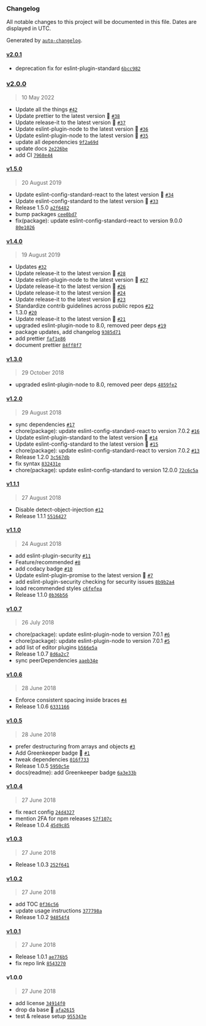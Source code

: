 ### Changelog

All notable changes to this project will be documented in this file. Dates are displayed in UTC.

Generated by [`auto-changelog`](https://github.com/CookPete/auto-changelog).

#### [v2.0.1](https://github.com/oceanprotocol/eslint-config-oceanprotocol/compare/v2.0.0...v2.0.1)

- deprecation fix for eslint-plugin-standard [`6bcc982`](https://github.com/oceanprotocol/eslint-config-oceanprotocol/commit/6bcc9822fddbfb29d4abb5ed04303216eaa5970f)

### [v2.0.0](https://github.com/oceanprotocol/eslint-config-oceanprotocol/compare/v1.5.0...v2.0.0)

> 10 May 2022

- Update all the things [`#42`](https://github.com/oceanprotocol/eslint-config-oceanprotocol/pull/42)
- Update prettier to the latest version 🚀 [`#38`](https://github.com/oceanprotocol/eslint-config-oceanprotocol/pull/38)
- Update release-it to the latest version 🚀 [`#37`](https://github.com/oceanprotocol/eslint-config-oceanprotocol/pull/37)
- Update eslint-plugin-node to the latest version 🚀 [`#36`](https://github.com/oceanprotocol/eslint-config-oceanprotocol/pull/36)
- Update eslint-plugin-node to the latest version 🚀 [`#35`](https://github.com/oceanprotocol/eslint-config-oceanprotocol/pull/35)
- update all dependencies [`9f2a69d`](https://github.com/oceanprotocol/eslint-config-oceanprotocol/commit/9f2a69d9da0145996f3a3d660423260a7731ad50)
- update docs [`2e226be`](https://github.com/oceanprotocol/eslint-config-oceanprotocol/commit/2e226be84987b1242c66cdaeeead540d3cfd3872)
- add CI [`7968e44`](https://github.com/oceanprotocol/eslint-config-oceanprotocol/commit/7968e44b1808c8579374343896fa108cc649b9e2)

#### [v1.5.0](https://github.com/oceanprotocol/eslint-config-oceanprotocol/compare/v1.4.0...v1.5.0)

> 20 August 2019

- Update eslint-config-standard-react to the latest version 🚀 [`#34`](https://github.com/oceanprotocol/eslint-config-oceanprotocol/pull/34)
- Update eslint-config-standard to the latest version 🚀 [`#33`](https://github.com/oceanprotocol/eslint-config-oceanprotocol/pull/33)
- Release 1.5.0 [`a2f6482`](https://github.com/oceanprotocol/eslint-config-oceanprotocol/commit/a2f648277bfda7405bd591ad84199a697c4c332b)
- bump packages [`cee0bd7`](https://github.com/oceanprotocol/eslint-config-oceanprotocol/commit/cee0bd741fc9c9a322a109a33c3f461e678919c0)
- fix(package): update eslint-config-standard-react to version 9.0.0 [`80e1026`](https://github.com/oceanprotocol/eslint-config-oceanprotocol/commit/80e10261a6323706fe30dfa53d0f7397dc5c3f91)

#### [v1.4.0](https://github.com/oceanprotocol/eslint-config-oceanprotocol/compare/v1.3.0...v1.4.0)

> 19 August 2019

- Updates [`#32`](https://github.com/oceanprotocol/eslint-config-oceanprotocol/pull/32)
- Update release-it to the latest version 🚀 [`#28`](https://github.com/oceanprotocol/eslint-config-oceanprotocol/pull/28)
- Update eslint-plugin-node to the latest version 🚀 [`#27`](https://github.com/oceanprotocol/eslint-config-oceanprotocol/pull/27)
- Update release-it to the latest version 🚀 [`#26`](https://github.com/oceanprotocol/eslint-config-oceanprotocol/pull/26)
- Update release-it to the latest version 🚀 [`#24`](https://github.com/oceanprotocol/eslint-config-oceanprotocol/pull/24)
- Update release-it to the latest version 🚀 [`#23`](https://github.com/oceanprotocol/eslint-config-oceanprotocol/pull/23)
- Standardize contrib guidelines across public repos [`#22`](https://github.com/oceanprotocol/eslint-config-oceanprotocol/pull/22)
- 1.3.0 [`#20`](https://github.com/oceanprotocol/eslint-config-oceanprotocol/pull/20)
- Update release-it to the latest version 🚀 [`#21`](https://github.com/oceanprotocol/eslint-config-oceanprotocol/pull/21)
- upgraded eslint-plugin-node to 8.0, removed peer deps [`#19`](https://github.com/oceanprotocol/eslint-config-oceanprotocol/pull/19)
- package updates, add changelog [`9385d71`](https://github.com/oceanprotocol/eslint-config-oceanprotocol/commit/9385d7183f6b1a25dfb8eb703cbdd132b4de987a)
- add prettier [`faf1e86`](https://github.com/oceanprotocol/eslint-config-oceanprotocol/commit/faf1e861c887d5915b323b7072c77d0f5ef9a4ed)
- document prettier [`84ff8f7`](https://github.com/oceanprotocol/eslint-config-oceanprotocol/commit/84ff8f742ca9a17436bfce97cba9a27ce9983f03)

#### [v1.3.0](https://github.com/oceanprotocol/eslint-config-oceanprotocol/compare/v1.2.0...v1.3.0)

> 29 October 2018

- upgraded eslint-plugin-node to 8.0, removed peer deps [`4859fe2`](https://github.com/oceanprotocol/eslint-config-oceanprotocol/commit/4859fe21f8ff99d1f0e96bf5cf368f0af5d9e844)

#### [v1.2.0](https://github.com/oceanprotocol/eslint-config-oceanprotocol/compare/v1.1.1...v1.2.0)

> 29 August 2018

- sync dependencies [`#17`](https://github.com/oceanprotocol/eslint-config-oceanprotocol/pull/17)
- chore(package): update eslint-config-standard-react to version 7.0.2 [`#16`](https://github.com/oceanprotocol/eslint-config-oceanprotocol/pull/16)
- Update eslint-plugin-standard to the latest version 🚀 [`#14`](https://github.com/oceanprotocol/eslint-config-oceanprotocol/pull/14)
- Update eslint-config-standard to the latest version 🚀 [`#15`](https://github.com/oceanprotocol/eslint-config-oceanprotocol/pull/15)
- chore(package): update eslint-config-standard-react to version 7.0.2 [`#13`](https://github.com/oceanprotocol/eslint-config-oceanprotocol/issues/13)
- Release 1.2.0 [`3c567db`](https://github.com/oceanprotocol/eslint-config-oceanprotocol/commit/3c567dbcf2785823d996a5ea4ddfc5bfdacdf90c)
- fix syntax [`832431e`](https://github.com/oceanprotocol/eslint-config-oceanprotocol/commit/832431eab791d563961f9f7b4a06cec308791c90)
- chore(package): update eslint-config-standard to version 12.0.0 [`72c6c5a`](https://github.com/oceanprotocol/eslint-config-oceanprotocol/commit/72c6c5a55668497974e80b19e2258d6ca5185901)

#### [v1.1.1](https://github.com/oceanprotocol/eslint-config-oceanprotocol/compare/v1.1.0...v1.1.1)

> 27 August 2018

- Disable detect-object-injection [`#12`](https://github.com/oceanprotocol/eslint-config-oceanprotocol/pull/12)
- Release 1.1.1 [`5516427`](https://github.com/oceanprotocol/eslint-config-oceanprotocol/commit/5516427fa3dc182accb540bcadd259dd43948c4e)

#### [v1.1.0](https://github.com/oceanprotocol/eslint-config-oceanprotocol/compare/v1.0.7...v1.1.0)

> 24 August 2018

- add eslint-plugin-security [`#11`](https://github.com/oceanprotocol/eslint-config-oceanprotocol/pull/11)
- Feature/recommended [`#8`](https://github.com/oceanprotocol/eslint-config-oceanprotocol/pull/8)
- add codacy badge [`#10`](https://github.com/oceanprotocol/eslint-config-oceanprotocol/pull/10)
- Update eslint-plugin-promise to the latest version 🚀 [`#7`](https://github.com/oceanprotocol/eslint-config-oceanprotocol/pull/7)
- add eslint-plugin-security checking for security issues [`8b9b2a4`](https://github.com/oceanprotocol/eslint-config-oceanprotocol/commit/8b9b2a44a9c409d3c6150c0de8815748ad2c6b74)
- load recommended styles [`c6fefea`](https://github.com/oceanprotocol/eslint-config-oceanprotocol/commit/c6fefea1e40b9e8af1ee74adc29ba3219b27ef2f)
- Release 1.1.0 [`0b36b56`](https://github.com/oceanprotocol/eslint-config-oceanprotocol/commit/0b36b56ac88699060d9853acd76697550271a679)

#### [v1.0.7](https://github.com/oceanprotocol/eslint-config-oceanprotocol/compare/v1.0.6...v1.0.7)

> 26 July 2018

- chore(package): update eslint-plugin-node to version 7.0.1 [`#6`](https://github.com/oceanprotocol/eslint-config-oceanprotocol/pull/6)
- chore(package): update eslint-plugin-node to version 7.0.1 [`#5`](https://github.com/oceanprotocol/eslint-config-oceanprotocol/issues/5)
- add list of editor plugins [`b566e5a`](https://github.com/oceanprotocol/eslint-config-oceanprotocol/commit/b566e5a171a112c83885d8e4a7a0ad49d1143416)
- Release 1.0.7 [`8d6a2c7`](https://github.com/oceanprotocol/eslint-config-oceanprotocol/commit/8d6a2c77c9511785e134043d908c8062d382687f)
- sync peerDependencies [`aaeb34e`](https://github.com/oceanprotocol/eslint-config-oceanprotocol/commit/aaeb34ec68fbc762329e4a689b5f7ad45d29b03f)

#### [v1.0.6](https://github.com/oceanprotocol/eslint-config-oceanprotocol/compare/v1.0.5...v1.0.6)

> 28 June 2018

- Enforce consistent spacing inside braces [`#4`](https://github.com/oceanprotocol/eslint-config-oceanprotocol/pull/4)
- Release 1.0.6 [`6331166`](https://github.com/oceanprotocol/eslint-config-oceanprotocol/commit/63311664268a04ac1eff3652f9626d6db9b701e1)

#### [v1.0.5](https://github.com/oceanprotocol/eslint-config-oceanprotocol/compare/v1.0.4...v1.0.5)

> 28 June 2018

- prefer destructuring from arrays and objects [`#3`](https://github.com/oceanprotocol/eslint-config-oceanprotocol/pull/3)
- Add Greenkeeper badge 🌴 [`#1`](https://github.com/oceanprotocol/eslint-config-oceanprotocol/pull/1)
- tweak dependencies [`016f733`](https://github.com/oceanprotocol/eslint-config-oceanprotocol/commit/016f733142f86315c446776ef4d3ad42cff4003f)
- Release 1.0.5 [`5950c5e`](https://github.com/oceanprotocol/eslint-config-oceanprotocol/commit/5950c5ed8f2a94b4d86dc94f6e955fca919dabc3)
- docs(readme): add Greenkeeper badge [`6a3e33b`](https://github.com/oceanprotocol/eslint-config-oceanprotocol/commit/6a3e33b2a35fce7e9cae4e59ddbb17729c84b0ab)

#### [v1.0.4](https://github.com/oceanprotocol/eslint-config-oceanprotocol/compare/v1.0.3...v1.0.4)

> 27 June 2018

- fix react config [`24d4327`](https://github.com/oceanprotocol/eslint-config-oceanprotocol/commit/24d43272f0ad885b514ac0de45ac204ad9e9d56d)
- mention 2FA for npm releases [`57f107c`](https://github.com/oceanprotocol/eslint-config-oceanprotocol/commit/57f107c7c542bac1134ea2dc383dc21d80e4035e)
- Release 1.0.4 [`45d9c85`](https://github.com/oceanprotocol/eslint-config-oceanprotocol/commit/45d9c8532e6da52b78896d599505bbd5ba898f90)

#### [v1.0.3](https://github.com/oceanprotocol/eslint-config-oceanprotocol/compare/v1.0.2...v1.0.3)

> 27 June 2018

- Release 1.0.3 [`252f641`](https://github.com/oceanprotocol/eslint-config-oceanprotocol/commit/252f641b64da005febaf3ab987b6dd60d7ef9961)

#### [v1.0.2](https://github.com/oceanprotocol/eslint-config-oceanprotocol/compare/v1.0.1...v1.0.2)

> 27 June 2018

- add TOC [`0f36c56`](https://github.com/oceanprotocol/eslint-config-oceanprotocol/commit/0f36c563f0e350b2eaa479f5e896cdac3d4d1277)
- update usage instructions [`377798a`](https://github.com/oceanprotocol/eslint-config-oceanprotocol/commit/377798a8aadbc1237bc8f85fc1701bfde2eed638)
- Release 1.0.2 [`94854f4`](https://github.com/oceanprotocol/eslint-config-oceanprotocol/commit/94854f474d6dc4615539bb9e613598184ac02333)

#### [v1.0.1](https://github.com/oceanprotocol/eslint-config-oceanprotocol/compare/v1.0.0...v1.0.1)

> 27 June 2018

- Release 1.0.1 [`ae776b5`](https://github.com/oceanprotocol/eslint-config-oceanprotocol/commit/ae776b55cfbe3d0073bed42cc3e35c411780cec8)
- fix repo link [`8543270`](https://github.com/oceanprotocol/eslint-config-oceanprotocol/commit/854327083627bbb440e715451488645bc158bd95)

#### v1.0.0

> 27 June 2018

- add license [`34914f0`](https://github.com/oceanprotocol/eslint-config-oceanprotocol/commit/34914f0c30e0542f4ad8288dc2d8080763ff9b57)
- drop da base 💅 [`afa2615`](https://github.com/oceanprotocol/eslint-config-oceanprotocol/commit/afa26153bcd873022ceaf8867e73d5679ac23226)
- test & release setup [`955343e`](https://github.com/oceanprotocol/eslint-config-oceanprotocol/commit/955343e62f49b57fb8f083d3db5a5c0a5b2bb735)
